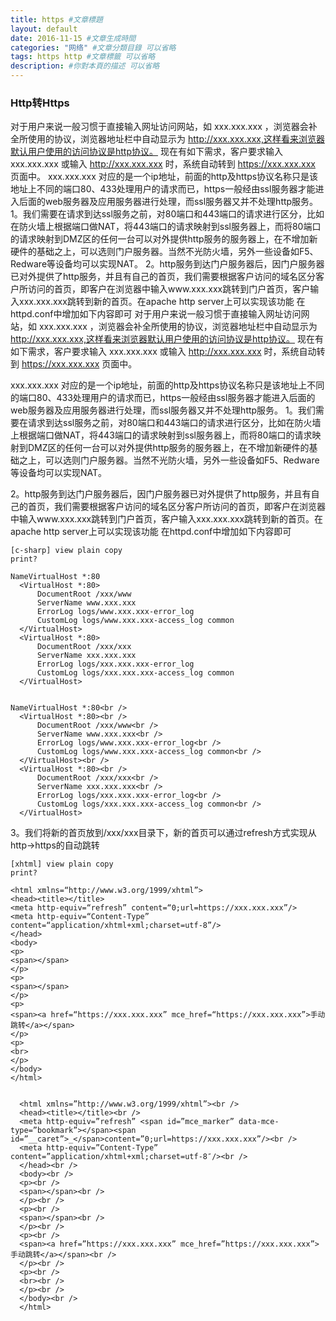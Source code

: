 ```yaml
---
title: https #文章標題
layout: default
date: 2016-11-15 #文章生成時間
categories: "网络" #文章分類目錄 可以省略
tags: https http #文章標籤 可以省略
description: #你對本頁的描述 可以省略
---
```

###   Http转Https
对于用户来说一般习惯于直接输入网址访问网站，如 xxx.xxx.xxx ，浏览器会补全所使用的协议，浏览器地址栏中自动显示为 http://xxx.xxx.xxx,这样看来浏览器默认用户使用的访问协议是http协议。
现在有如下需求，客户要求输入 xxx.xxx.xxx 或输入 http://xxx.xxx.xxx 时，系统自动转到 https://xxx.xxx.xxx 页面中。
xxx.xxx.xxx 对应的是一个ip地址，前面的http及https协议名称只是该地址上不同的端口80、433处理用户的请求而已，https一般经由ssl服务器才能进入后面的web服务器及应用服务器进行处理，而ssl服务器又并不处理http服务。
1。我们需要在请求到达ssl服务之前，对80端口和443端口的请求进行区分，比如在防火墙上根据端口做NAT，将443端口的请求映射到ssl服务器上，而将80端口的请求映射到DMZ区的任何一台可以对外提供http服务的服务器上，在不增加新硬件的基础之上，可以选则门户服务器。当然不光防火墙，另外一些设备如F5、Redware等设备均可以实现NAT。
2。http服务到达门户服务器后，因门户服务器已对外提供了http服务，并且有自己的首页，我们需要根据客户访问的域名区分客户所访问的首页，即客户在浏览器中输入www.xxx.xxx跳转到门户首页，客户输入xxx.xxx.xxx跳转到新的首页。在apache http server上可以实现该功能
在httpd.conf中增加如下内容即可  对于用户来说一般习惯于直接输入网址访问网站，如 xxx.xxx.xxx ，浏览器会补全所使用的协议，浏览器地址栏中自动显示为 http://xxx.xxx.xxx,这样看来浏览器默认用户使用的访问协议是http协议。
现在有如下需求，客户要求输入 xxx.xxx.xxx 或输入 http://xxx.xxx.xxx 时，系统自动转到 https://xxx.xxx.xxx 页面中。

xxx.xxx.xxx 对应的是一个ip地址，前面的http及https协议名称只是该地址上不同的端口80、433处理用户的请求而已，https一般经由ssl服务器才能进入后面的web服务器及应用服务器进行处理，而ssl服务器又并不处理http服务。
1。我们需要在请求到达ssl服务之前，对80端口和443端口的请求进行区分，比如在防火墙上根据端口做NAT，将443端口的请求映射到ssl服务器上，而将80端口的请求映射到DMZ区的任何一台可以对外提供http服务的服务器上，在不增加新硬件的基础之上，可以选则门户服务器。当然不光防火墙，另外一些设备如F5、Redware等设备均可以实现NAT。

2。http服务到达门户服务器后，因门户服务器已对外提供了http服务，并且有自己的首页，我们需要根据客户访问的域名区分客户所访问的首页，即客户在浏览器中输入www.xxx.xxx跳转到门户首页，客户输入xxx.xxx.xxx跳转到新的首页。在apache http server上可以实现该功能
在httpd.conf中增加如下内容即可


```
[c-sharp] view plain copy
print?

NameVirtualHost *:80
  <VirtualHost *:80>
      DocumentRoot /xxx/www
      ServerName www.xxx.xxx
      ErrorLog logs/www.xxx.xxx-error_log
      CustomLog logs/www.xxx.xxx-access_log common
  </VirtualHost>
  <VirtualHost *:80>
      DocumentRoot /xxx/xxx
      ServerName xxx.xxx.xxx
      ErrorLog logs/xxx.xxx.xxx-error_log
      CustomLog logs/xxx.xxx.xxx-access_log common
  </VirtualHost>


NameVirtualHost *:80<br />
  <VirtualHost *:80><br />
      DocumentRoot /xxx/www<br />
      ServerName www.xxx.xxx<br />
      ErrorLog logs/www.xxx.xxx-error_log<br />
      CustomLog logs/www.xxx.xxx-access_log common<br />
  </VirtualHost><br />
  <VirtualHost *:80><br />
      DocumentRoot /xxx/xxx<br />
      ServerName xxx.xxx.xxx<br />
      ErrorLog logs/xxx.xxx.xxx-error_log<br />
      CustomLog logs/xxx.xxx.xxx-access_log common<br />
  </VirtualHost>

```
3。我们将新的首页放到/xxx/xxx目录下，新的首页可以通过refresh方式实现从http->https的自动跳转
```
[xhtml] view plain copy
print?

<html xmlns=“http://www.w3.org/1999/xhtml”>
<head><title></title>
<meta http-equiv=“refresh” content=“0;url=https://xxx.xxx.xxx”/>
<meta http-equiv=“Content-Type” content=“application/xhtml+xml;charset=utf-8”/>
</head>
<body>
<p>
<span></span>
</p>
<p>
<span></span>
</p>
<p>
<span><a href=“https://xxx.xxx.xxx” mce_href=“https://xxx.xxx.xxx”>手动跳转</a></span>
</p>
<p>
<br>
</p>
</body>
</html>


  <html xmlns=”http://www.w3.org/1999/xhtml”><br />
  <head><title></title><br />
  <meta http-equiv=”refresh” <span id=”mce_marker” data-mce-type=”bookmark”></span><span id=”__caret”>_</span>content=”0;url=https://xxx.xxx.xxx”/><br />
  <meta http-equiv=”Content-Type” content=”application/xhtml+xml;charset=utf-8″/><br />
  </head><br />
  <body><br />
  <p><br />
  <span></span><br />
  </p><br />
  <p><br />
  <span></span><br />
  </p><br />
  <p><br />
  <span><a href=”https://xxx.xxx.xxx” mce_href=”https://xxx.xxx.xxx”>手动跳转</a></span><br />
  </p><br />
  <p><br />
  <br><br />
  </p><br />
  </body><br />
  </html>
```
